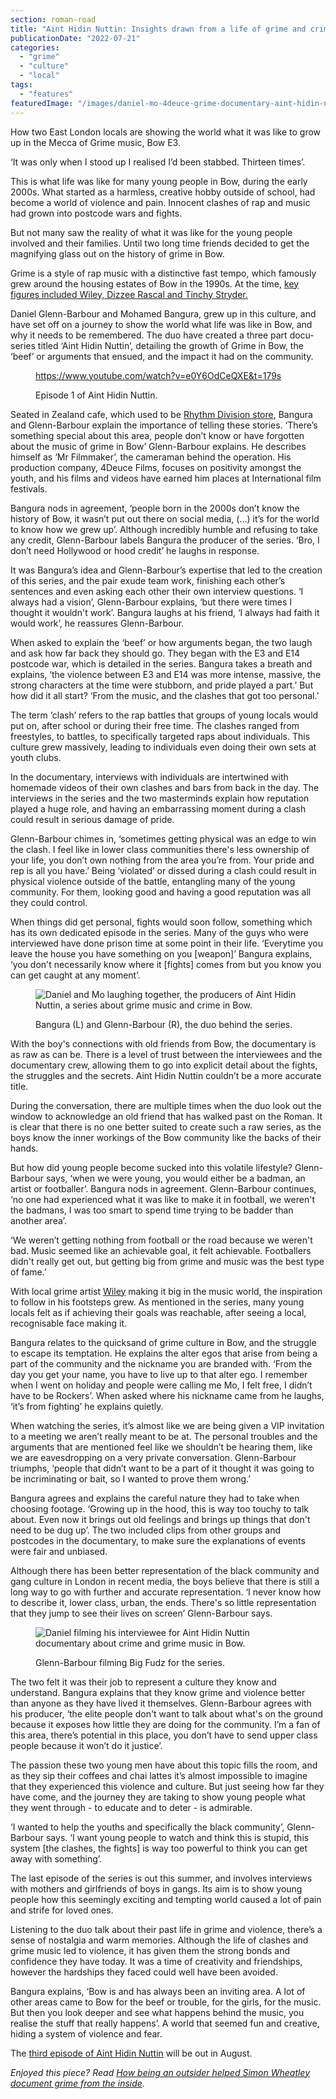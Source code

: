 ```yaml
---
section: roman-road
title: "Aint Hidin Nuttin: Insights drawn from a life of grime and crime in Bow"
publicationDate: "2022-07-21"
categories: 
  - "grime"
  - "culture"
  - "local"
tags: 
  - "features"
featuredImage: "/images/daniel-mo-4deuce-grime-documentary-aint-hidin-nuttin-bow.jpg"
---
```


How two East London locals are showing the world what it was like to grow up in the Mecca of Grime music, Bow E3.

‘It was only when I stood up I realised I’d been stabbed. Thirteen times’. 

This is what life was like for many young people in Bow, during the early 2000s. What started as a harmless, creative hobby outside of school, had become a world of violence and pain. Innocent clashes of rap and music had grown into postcode wars and fights.

But not many saw the reality of what it was like for the young people involved and their families. Until two long time friends decided to get the magnifying glass out on the history of grime in Bow.

Grime is a style of rap music with a distinctive fast tempo, which famously grew around the housing estates of Bow in the 1990s. At the time, [key figures included Wiley, Dizzee Rascal and Tinchy Stryder.](https://romanroadlondon.com/key-grime-figures-history-roman-road/) 

Daniel Glenn-Barbour and Mohamed Bangura, grew up in this culture, and have set off on a journey to show the world what life was like in Bow, and why it needs to be remembered. The duo have created a three part docu-series titled ‘Aint Hidin Nuttin’, detailing the growth of Grime in Bow, the ‘beef’ or arguments that ensued, and the impact it had on the community.

<figure>

https://www.youtube.com/watch?v=e0Y6OdCeQXE&t=179s

<figcaption>

Episode 1 of Aint Hidin Nuttin.

</figcaption>



</figure>

Seated in Zealand cafe, which used to be [Rhythm Division store](https://romanroadlondon.com/rhythm-division-grime-record-shop-bow/), Bangura and Glenn-Barbour explain the importance of telling these stories. ‘There’s something special about this area, people don’t know or have forgotten about the music of grime in Bow’ Glenn-Barbour explains. He describes himself as ‘Mr Filmmaker’, the cameraman behind the operation. His production company, 4Deuce Films, focuses on positivity amongst the youth, and his films and videos have earned him places at International film festivals.

Bangura nods in agreement, ‘people born in the 2000s don’t know the history of Bow, it wasn’t put out there on social media, (...) it’s for the world to know how we grew up’. Although incredibly humble and refusing to take any credit, Glenn-Barbour labels Bangura the producer of the series. ‘Bro, I don’t need Hollywood or hood credit’ he laughs in response.

It was Bangura’s idea and Glenn-Barbour’s expertise that led to the creation of this series, and the pair exude team work, finishing each other’s sentences and even asking each other their own interview questions. ‘I always had a vision’, Glenn-Barbour explains, ‘but there were times I thought it wouldn't work’. Bangura laughs at his friend, ‘I always had faith it would work’, he reassures Glenn-Barbour.

When asked to explain the ‘beef’ or how arguments began, the two laugh and ask how far back they should go. They began with the E3 and E14 postcode war, which is detailed in the series. Bangura takes a breath and explains, ‘the violence between E3 and E14 was more intense, massive, the strong characters at the time were stubborn, and pride played a part.’ But how did it all start? ‘From the music, and the clashes that got too personal.’ 

The term ‘clash’ refers to the rap battles that groups of young locals would put on, after school or during their free time. The clashes ranged from freestyles, to battles, to specifically targeted raps about individuals. This culture grew massively, leading to individuals even doing their own sets at youth clubs.

In the documentary, interviews with individuals are intertwined with homemade videos of their own clashes and bars from back in the day. The interviews in the series and the two masterminds explain how reputation played a huge role, and having an embarrassing moment during a clash could result in serious damage of pride. 

Glenn-Barbour chimes in, ‘sometimes getting physical was an edge to win the clash. I feel like in lower class communities there's less ownership of your life, you don’t own nothing from the area you’re from. Your pride and rep is all you have.’ Being ‘violated’ or dissed during a clash could result in physical violence outside of the battle, entangling many of the young community. For them, looking good and having a good reputation was all they could control.

When things did get personal, fights would soon follow, something which has its own dedicated episode in the series. Many of the guys who were interviewed have done prison time at some point in their life. ‘Everytime you leave the house you have something on you \[weapon\]’ Bangura explains, ‘you don't necessarily know where it \[fights\] comes from but you know you can get caught at any moment’. 

<figure>

![Daniel and Mo laughing together, the producers of Aint Hidin Nuttin, a series about grime music and crime in Bow.](/images/aint-hidin-nuttin-2-1024x683.jpg)

<figcaption>

Bangura (L) and Glenn-Barbour (R), the duo behind the series.

</figcaption>

</figure>

With the boy's connections with old friends from Bow, the documentary is as raw as can be. There is a level of trust between the interviewees and the documentary crew, allowing them to go into explicit detail about the fights, the struggles and the secrets. Aint Hidin Nuttin couldn’t be a more accurate title. 

During the conversation, there are multiple times when the duo look out the window to acknowledge an old friend that has walked past on the Roman. It is clear that there is no one better suited to create such a raw series, as the boys know the inner workings of the Bow community like the backs of their hands.

But how did young people become sucked into this volatile lifestyle? Glenn-Barbour says, ‘when we were young, you would either be a badman, an artist or footballer’. Bangura nods in agreement. Glenn-Barbour continues, ‘no one had experienced what it was like to make it in football, we weren't the badmans, I was too smart to spend time trying to be badder than another area’.

‘We weren’t getting nothing from football or the road because we weren't bad. Music seemed like an achievable goal, it felt achievable. Footballers didn't really get out, but getting big from grime and music was the best type of fame.’ 

With local grime artist [Wiley](https://romanroadlondon.com/wiley-eskiboy-book-review/) making it big in the music world, the inspiration to follow in his footsteps grew. As mentioned in the series, many young locals felt as if achieving their goals was reachable, after seeing a local, recognisable face making it.  

Bangura relates to the quicksand of grime culture in Bow, and the struggle to escape its temptation. He explains the alter egos that arise from being a part of the community and the nickname you are branded with. ‘From the day you get your name, you have to live up to that alter ego. I remember when I went on holiday and people were calling me Mo, I felt free, I didn’t have to be Rockers’. When asked where his nickname came from he laughs, ‘it’s from fighting’ he explains quietly. 

When watching the series, it’s almost like we are being given a VIP invitation to a meeting we aren’t really meant to be at. The personal troubles and the arguments that are mentioned feel like we shouldn’t be hearing them, like we are eavesdropping on a very private conversation. Glenn-Barbour triumphs, ‘people that didn’t want to be a part of it thought it was going to be incriminating or bait, so I wanted to prove them wrong.’

Bangura agrees and explains the careful nature they had to take when choosing footage. ‘Growing up in the hood, this is way too touchy to talk about. Even now it brings out old feelings and brings up things that don't need to be dug up’. The two included clips from other groups and postcodes in the documentary, to make sure the explanations of events were fair and unbiased.

Although there has been better representation of the black community and gang culture in London in recent media, the boys believe that there is still a long way to go with further and accurate representation. ‘I never know how to describe it, lower class, urban, the ends. There's so little representation that they jump to see their lives on screen’ Glenn-Barbour says.

<figure>

![Daniel filming his interviewee for Aint Hidin Nuttin documentary about crime and grime music in Bow.](/images/aint-hidin-nuttin-1024x683.jpg)

<figcaption>

Glenn-Barbour filming Big Fudz for the series.

</figcaption>

</figure>

The two felt it was their job to represent a culture they know and understand. Bangura explains that they know grime and violence better than anyone as they have lived it themselves. Glenn-Barbour agrees with his producer, ‘the elite people don't want to talk about what's on the ground because it exposes how little they are doing for the community. I’m a fan of this area, there’s potential in this place, you don’t have to send upper class people because it won’t do it justice’. 

The passion these two young men have about this topic fills the room, and as they sip their coffees and chai lattes it’s almost impossible to imagine that they experienced this violence and culture. But just seeing how far they have come, and the journey they are taking to show young people what they went through - to educate and to deter - is admirable.

‘I wanted to help the youths and specifically the black community’, Glenn-Barbour says. ‘I want young people to watch and think this is stupid, this system \[the clashes, the fights\] is way too powerful to think you can get away with something’. 

The last episode of the series is out this summer, and involves interviews with mothers and girlfriends of boys in gangs. Its aim is to show young people how this seemingly exciting and tempting world caused a lot of pain and strife for loved ones.

Listening to the duo talk about their past life in grime and violence, there’s a sense of nostalgia and warm memories. Although the life of clashes and grime music led to violence, it has given them the strong bonds and confidence they have today. It was a time of creativity and friendships, however the hardships they faced could well have been avoided. 

Bangura explains, ‘Bow is and has always been an inviting area. A lot of other areas came to Bow for the beef or trouble, for the girls, for the music. But then you look deeper and see what happens behind the music, you realise the stuff that really happens’. A world that seemed fun and creative, hiding a system of violence and fear. 

The [third episode of Aint Hidin Nuttin](https://www.4deucefilms.com/) will be out in August.

_Enjoyed this piece? Read_ [_How being an outsider helped Simon Wheatley document grime from the inside_](https://romanroadlondon.com/simon-wheatley-grime-photographer/)_._

